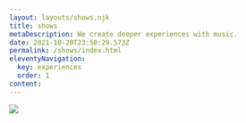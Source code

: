 ```yaml
---
layout: layouts/shows.njk
title: shows
metaDescription: We create deeper experiences with music.
date: 2021-10-20T23:50:29.573Z
permalink: /shows/index.html
eleventyNavigation:
  key: experiences
  order: 1
content:
---
```

<!-- START ROW -->
  <section class="events-container">

<!-- Event 1 -->
  <article class="events-featured events-item">

  <!-- EDIT THIS LINE FOR LINK TO TICKETS - Link to tickets goes after 'href' between quotes -->
  <a 
  href="https://dice.fm/event/bmbqk-sounds-of-saving-x-offair-present-nick-hakim-1st-jun-public-records-new-york-tickets?pid=530cb286"><!-- END LINK -->

<!-- EDIT IMAGE -->
  <img class="event-thumb" src="https://offair.co/static/img/offair_public-records-june-1_4x5_update.jpg"/><!-- END IMAGE -->

  </a></article> 

<!-- END ROW -->
  </section>